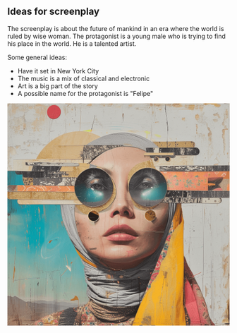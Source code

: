 ## Ideas for screenplay

The screenplay is about the future of mankind in an era where the world is ruled by wise woman. The protagonist is a young male who is trying to find his place in the world. He is a talented artist.

Some general ideas:

- Have it set in New York City
- The music is a mix of classical and electronic
- Art is a big part of the story
- A possible name for the protagonist is "Felipe"

![plans](https://raw.githubusercontent.com/dht/gdi-assets/main/boards/assets/wise.png)
